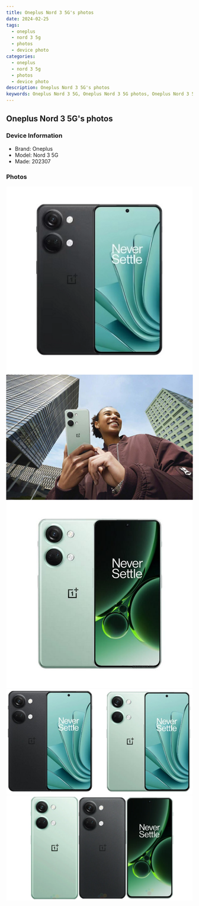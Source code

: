 ```yaml
---
title: Oneplus Nord 3 5G's photos
date: 2024-02-25
tags: 
  - oneplus
  - nord 3 5g
  - photos
  - device photo
categories: 
  - oneplus
  - nord 3 5g
  - photos
  - device photo
description: Oneplus Nord 3 5G's photos
keywords: Oneplus Nord 3 5G, Oneplus Nord 3 5G photos, Oneplus Nord 3 5G device photo
---
```


## Oneplus Nord 3 5G's photos

### Device Information

- Brand: Oneplus
- Model: Nord 3 5G
- Made: 202307

### Photos

![/images/best-assets/devices/oneplus/oneplus-nord-3-5g/1.jpg](/images/best-assets/devices/oneplus/oneplus-nord-3-5g/1.jpg)
![/images/best-assets/devices/oneplus/oneplus-nord-3-5g/2.jpg](/images/best-assets/devices/oneplus/oneplus-nord-3-5g/2.jpg)
![/images/best-assets/devices/oneplus/oneplus-nord-3-5g/3.jpg](/images/best-assets/devices/oneplus/oneplus-nord-3-5g/3.jpg)
![/images/best-assets/devices/oneplus/oneplus-nord-3-5g/4.jpg](/images/best-assets/devices/oneplus/oneplus-nord-3-5g/4.jpg)
![/images/best-assets/devices/oneplus/oneplus-nord-3-5g/5.jpg](/images/best-assets/devices/oneplus/oneplus-nord-3-5g/5.jpg)
